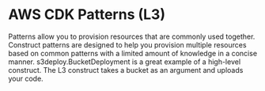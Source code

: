 # AWS CDK Patterns (L3)

Patterns allow you to provision resources that are commonly used together. Construct patterns are designed to help you provision multiple resources based on common patterns with a limited amount of knowledge in a concise manner. s3deploy.BucketDeployment is a great example of a high-level construct. The L3 construct takes a bucket as an argument and uploads your code.